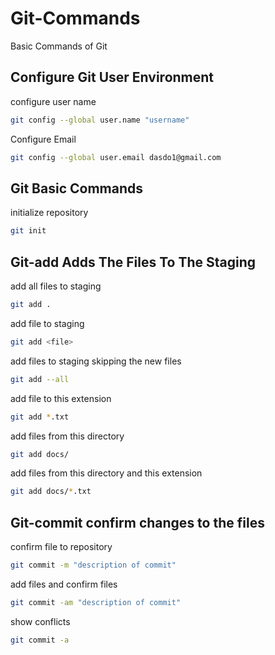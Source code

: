 # Git-Commands
Basic Commands of Git

## Configure Git User Environment

configure user name 

```bash
git config --global user.name "username"
```

Configure Email

```bash
git config --global user.email dasdo1@gmail.com
```

## Git Basic Commands

initialize repository

```bash
git init
```
## Git-add Adds The Files To The Staging

add all files to staging

```bash
git add .
```

add file to staging

```bash
git add <file>
```

add files to staging skipping the new files 

```bash
git add --all 
```

add file to this extension

```bash
git add *.txt
```

add files from this directory

```bash
git add docs/
```

add files from this directory and this extension

```bash
git add docs/*.txt
```

## Git-commit confirm changes to the files

confirm file to repository

```bash 
git commit -m "description of commit"
```

add files and confirm files

```bash
git commit -am "description of commit"
```
show conflicts

```bash
git commit -a 
```